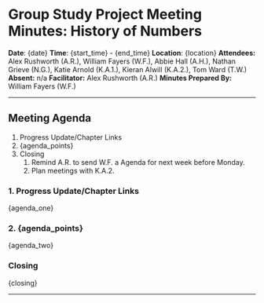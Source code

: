 # Group Study Project Meeting Minutes: History of Numbers

**Date**: {date}
**Time**: {start_time} - {end_time}
**Location**: {location}
**Attendees:** Alex Rushworth (A.R.), William Fayers (W.F.), Abbie Hall (A.H.), Nathan Grieve (N.G.), Katie Arnold (K.A.1.), Kieran Alwill (K.A.2.), Tom Ward (T.W.)
**Absent:** n/a
**Facilitator:** Alex Rushworth (A.R.)
**Minutes Prepared By:** William Fayers (W.F.)

---

## Meeting Agenda

1. Progress Update/Chapter Links
2. {agenda_points}
3. Closing
	1. Remind A.R. to send W.F. a Agenda for next week before Monday.
	2. Plan meetings with K.A.2.

### 1. Progress Update/Chapter Links

{agenda_one}

### 2. {agenda_points}

{agenda_two}

### Closing

{closing}

---